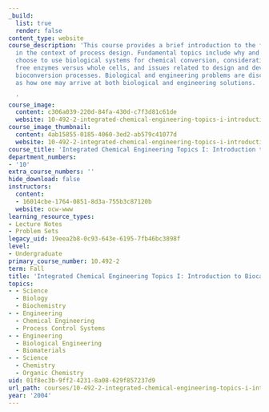 ```yaml
---
_build:
  list: true
  render: false
content_type: website
course_description: 'This course provides a brief introduction to the field of biocatalysis
  in the context of process design. Fundamental topics include why and when one may
  choose to use biological systems for chemical conversion, considerations for using
  free enzymes versus whole cells, and issues related to design and development of
  bioconversion processes. Biological and engineering problems are discussed as well
  as how one may arrive at both biological and engineering solutions.

  '
course_image:
  content: c306a039-220d-84fa-430d-c7f3d81c61de
  website: 10-492-2-integrated-chemical-engineering-topics-i-introduction-to-biocatalysis-fall-2004
course_image_thumbnail:
  content: 4ab15855-0185-4060-3ed2-ab579c41077d
  website: 10-492-2-integrated-chemical-engineering-topics-i-introduction-to-biocatalysis-fall-2004
course_title: 'Integrated Chemical Engineering Topics I: Introduction to Biocatalysis'
department_numbers:
- '10'
extra_course_numbers: ''
hide_download: false
instructors:
  content:
  - 16014cbe-1764-0851-8d3a-755b3c87120b
  website: ocw-www
learning_resource_types:
- Lecture Notes
- Problem Sets
legacy_uid: 19eea2b8-0c93-643e-6195-7fb46bc3898f
level:
- Undergraduate
primary_course_number: 10.492-2
term: Fall
title: 'Integrated Chemical Engineering Topics I: Introduction to Biocatalysis'
topics:
- - Science
  - Biology
  - Biochemistry
- - Engineering
  - Chemical Engineering
  - Process Control Systems
- - Engineering
  - Biological Engineering
  - Biomaterials
- - Science
  - Chemistry
  - Organic Chemistry
uid: 01f8ec3b-9ff2-4231-8a08-629f857237d9
url_path: courses/10-492-2-integrated-chemical-engineering-topics-i-introduction-to-biocatalysis-fall-2004
year: '2004'
---
```

